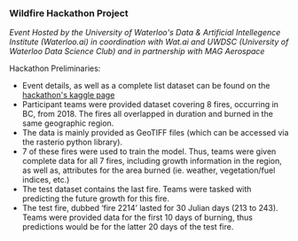 ### Wildfire Hackathon Project

*Event Hosted by the University of Waterloo's Data & Artificial Intellegence Institute (Waterloo.ai) in coordination with Wat.ai and UWDSC (University of Waterloo Data Science Club) and in partnership with MAG Aerospace*

Hackathon Preliminaries:
- Event details, as well as a complete list dataset can be found on the [hackathon's kaggle page](https://www.kaggle.com/competitions/wildfire-hackathon-kaggle/overview)
- Participant teams were provided dataset covering 8 fires, occurring in BC, from 2018. The fires all overlapped in duration and burned in the same geographic region.
- The data is mainly provided as GeoTIFF files (which can be accessed via the rasterio python library).
- 7 of these fires were used to train the model. Thus, teams were given complete data for all 7 fires, including growth information in the region, as well as, attributes for the area burned (ie. weather, vegetation/fuel indices, etc.)
- The test dataset contains the last fire. Teams were tasked with predicting the future growth for this fire.
- The test fire, dubbed ‘fire 2214’ lasted for 30 Julian days (213 to 243). Teams were provided data for the first 10 days of burning, thus predictions would be for the latter 20 days of the test fire.


